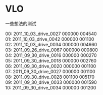 # VLO
一些想法的测试


00: 2011_10_03_drive_0027 000000 004540 \
01: 2011_10_03_drive_0042 000000 001100 \
02: 2011_10_03_drive_0034 000000 004660 \
03: 2011_09_26_drive_0067 000000 000800 \
04: 2011_09_30_drive_0016 000000 000270 \
05: 2011_09_30_drive_0018 000000 002760 \
06: 2011_09_30_drive_0020 000000 001100 \
07: 2011_09_30_drive_0027 000000 001100 \
08: 2011_09_30_drive_0028 001100 005170 \
09: 2011_09_30_drive_0033 000000 001590 \
10: 2011_09_30_drive_0034 000000 001200 

